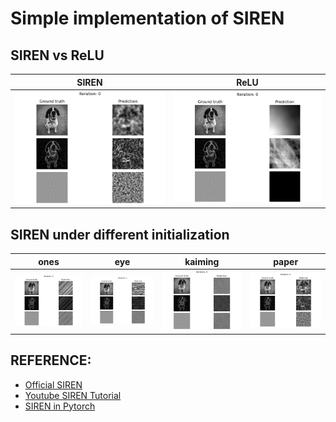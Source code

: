 # Simple implementation of SIREN

## SIREN vs ReLU

SIREN             |  ReLU
:-------------------------:|:-------------------------:
![alt text](https://github.com/Jiahao-Ma/nerf-in-the-zoo/blob/main/SIREN/material/siren.gif "SIREN")  |  ![alt text](https://github.com/Jiahao-Ma/nerf-in-the-zoo/blob/main/SIREN/material/relu.gif "ReLU")

## SIREN under different initialization
ones             |  eye         |     kaiming        |   paper      
:-------------------------:|:-------------------------:|:-------------------------:|:-------------------------:
![alt text](https://github.com/Jiahao-Ma/nerf-in-the-zoo/blob/main/SIREN/material/siren_ones.gif "ones")  |  ![alt text](https://github.com/Jiahao-Ma/nerf-in-the-zoo/blob/main/SIREN/material/siren_eye.gif "eye")   |   ![alt text](https://github.com/Jiahao-Ma/nerf-in-the-zoo/blob/main/SIREN/material/siren_default.gif "paper")  |  ![alt text](https://github.com/Jiahao-Ma/nerf-in-the-zoo/blob/main/SIREN/material/siren.gif "paper")

   

## REFERENCE:
* [Official SIREN](https://www.vincentsitzmann.com/siren/)
* [Youtube SIREN Tutorial](https://www.youtube.com/watch?v=Q5g3p9Zwjrk)
* [SIREN in Pytorch](https://www.youtube.com/watch?v=s4iFEoNlYhM&t=688s)
